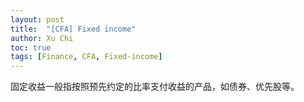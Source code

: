 ```yaml
---
layout: post
title:  "[CFA] Fixed income"
author: Xu Chi
toc: true
tags: [Finance, CFA, Fixed-income]
---
```


固定收益一般指按照预先约定的比率支付收益的产品，如债券、优先股等。